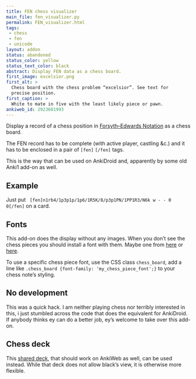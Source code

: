 ```yaml
---
title: FEN chess visualizer
main_file: fen_visualizer.py
permalink: FEN_visualizer.html
tags:
 - chess
 - fen
 - unicode
layout: addon
status: abandoned
status_color: yellow
status_text_color: black
abstract: Display FEN data as a chess board.
first_image: excelsior.png
first_alt: >
  Chess board with the chess problem “excelsior”. See text for
  precise position.
first_caption: >
  White to mate in five with the least likely piece or pawn.
ankiweb_id: 2923601993
---
```



Display a record of a chess position in
[Forsyth–Edwards Notation](http://en.wikipedia.org/wiki/Forsyth%E2%80%93Edwards_Notation)
as a chess board.

The FEN record has to be complete (with active player, castling
&amp;c.) and it has to be enclosed in a pair of `[fen]` `[/fen]` tags.

This is the way that can be used on AnkiDroid and, apparently by some
old Anki1 add-on as well.


## Example
Just put ` [fen]n1rb4/1p3p1p/1p6/1R5K/8/p3p1PN/1PP1R3/N6k w - - 0 0[/fen]` on a card.

## Fonts

This add-on does the display without any images. When you don’t see
the chess pieces you should install a font with them. Maybe one from
[here](http://www.enpassant.dk/chess/fonteng.htm)
or
[here](http://www.chess.com/downloads/fonts).

To use a specific chess piece font, use the CSS class `chess_board`,
add a line like `.chess_board {font-family: 'my_chess_piece_font';}`
to your chess note’s styling.

## No development

This was a quick hack. I am neither playing chess nor terribly
interested in this, i just stumbled across the code that does the
equivalent for AnkiDroid. If anybody thinks ey can do a better job,
ey’s welcome to take over this add-on.

## Chess deck

This [shared deck](https://ankiweb.net/shared/info/1176122148),
that should work on AnkiWeb as well, can be used instead. While that
deck does not allow black’s view, it is otherwise more flexible.
